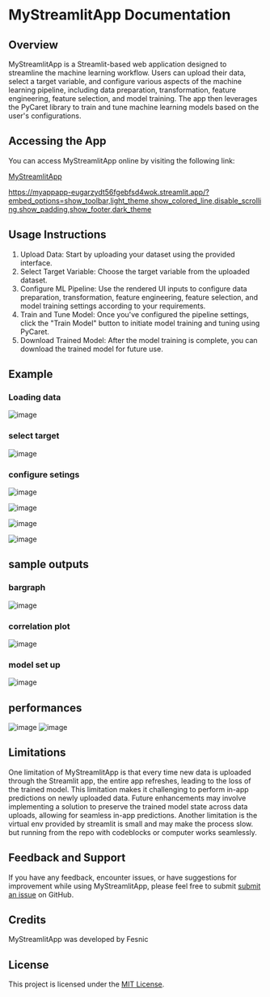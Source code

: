 # MyStreamlitApp Documentation

## Overview

MyStreamlitApp is a Streamlit-based web application designed to streamline the machine learning workflow. Users can upload their data, select a target variable, and configure various aspects of the machine learning pipeline, including data preparation, transformation, feature engineering, feature selection, and model training. The app then leverages the PyCaret library to train and tune machine learning models based on the user's configurations.

## Accessing the App

You can access MyStreamlitApp online by visiting the following link:

[MyStreamlitApp](https://appapp-qnebc74f2xhhqkx2s6ypwr.streamlit.app/)

https://myappapp-eugarzydt56fgebfsd4wok.streamlit.app/?embed_options=show_toolbar,light_theme,show_colored_line,disable_scrolling,show_padding,show_footer,dark_theme

## Usage Instructions

1. Upload Data: Start by uploading your dataset using the provided interface.
2. Select Target Variable: Choose the target variable from the uploaded dataset.
3. Configure ML Pipeline: Use the rendered UI inputs to configure data preparation, transformation, feature engineering, feature selection, and model training settings according to your requirements.
4. Train and Tune Model: Once you've configured the pipeline settings, click the "Train Model" button to initiate model training and tuning using PyCaret.
5. Download Trained Model: After the model training is complete, you can download the trained model for future use.



## Example
### Loading data
![image](https://github.com/wfa19/streamlitapp/assets/85408528/3839544d-59d9-4740-859a-1befc402f729)

### select target
![image](https://github.com/wfa19/streamlitapp/assets/85408528/5d4d668f-12f6-4943-b85c-48dbd4612d3c)

### configure setings

![image](https://github.com/wfa19/streamlitapp/assets/85408528/308e1a96-7913-4c30-b847-ad25636d6636)

![image](https://github.com/wfa19/streamlitapp/assets/85408528/d753e6d5-44b7-40e7-bbc8-90ccad87ccde)

![image](https://github.com/wfa19/streamlitapp/assets/85408528/09392be7-f554-44b7-8724-d8d1cd3c35f9)

![image](https://github.com/wfa19/streamlitapp/assets/85408528/1de6a9f0-1daa-4605-b65a-09157e8fe62b)

## sample outputs
### bargraph 
![image](https://github.com/wfa19/streamlitapp/assets/85408528/c5adb655-9c8c-4da7-b79d-2b792a86e5ce)

### correlation plot
![image](https://github.com/wfa19/streamlitapp/assets/85408528/c5959ac9-c1c8-49e4-91d3-e2b20f4c22ca)
### model set up 
![image](https://github.com/wfa19/streamlitapp/assets/85408528/8fc63ffe-5a26-49e0-8783-75cf45fea1b6)

## performances 
![image](https://github.com/wfa19/streamlitapp/assets/85408528/611c248a-8c2b-419b-ba28-7c028abb5b33)
![image](https://github.com/wfa19/streamlitapp/assets/85408528/6d5c147b-86d6-4421-b89e-e780e034b316)

## Limitations

One limitation of MyStreamlitApp is that every time new data is uploaded through the Streamlit app, the entire app refreshes, leading to the loss of the trained model. This limitation makes it challenging to perform in-app predictions on newly uploaded data. Future enhancements may involve implementing a solution to preserve the trained model state across data uploads, allowing for seamless in-app predictions. Another limitation is the virtual env provided by streamlit is small and may make the process slow. but running from the repo with codeblocks or computer works seamlessly.

## Feedback and Support

If you have any feedback, encounter issues, or have suggestions for improvement while using MyStreamlitApp, please feel free to submit [submit an issue](https://github.com/yourusername/mystreamlitapp/issues) on GitHub.

## Credits

MyStreamlitApp was developed by Fesnic

## License

This project is licensed under the [MIT License](LICENSE).

